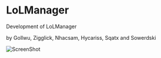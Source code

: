 # LoLManager
Development of LoLManager

by Gollwu, Zigglick, Nhacsam, Hycariss, Sqatx and Sowerdski 

![ScreenShot](https://github.com/Gollwu/LoLManager/tree/master/assets/doge.jpg "Doge")

